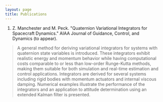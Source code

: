 ```yaml
---
layout: page
title: Publications
---
```


1. Z. Manchester and M. Peck. "Quaternion Variational Integrators for Spacecraft Dynamics." AIAA Journal of Guidance, Control, and Dynamics (to appear).

> A general method for deriving variational integrators for systems with quaternion state variables is introduced. These integrators exhibit realistic energy and momentum behavior while having computational costs comparable to or less than low-order Runge-Kutta methods, making them suitable for both simulation and real-time estimation and control applications. Integrators are derived for several systems including rigid bodies with momentum actuators and internal viscous damping. Numerical examples illustrate the performance of the integrators and an application to attitude determination using an extended Kalman filter is presented.
